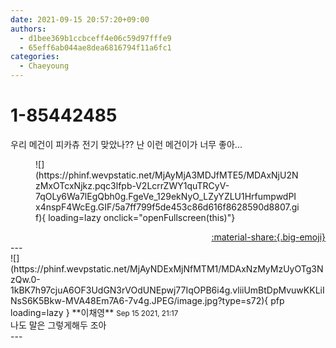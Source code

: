 ```yaml
---
date: 2021-09-15 20:57:20+09:00
authors:
  - d1bee369b1ccbceff4e06c59d97fffe9
  - 65eff6ab044ae8dea6816794f11a6fc1
categories:
  - Chaeyoung
---
```


# 1-85442485

<div class="post-container" markdown="1">
<div class="content-container md-sidebar__scrollwrap" markdown="1">

우리 메건이 피카츄 전기 맞았나?? 난 이런 메건이가 너무 좋아...<br>
<figure markdown="1">
![](https://phinf.wevpstatic.net/MjAyMjA3MDJfMTE5/MDAxNjU2NzMxOTcxNjkz.pqc3lfpb-V2LcrrZWY1quTRCyV-7qOLy6Wa7lEgQbh0g.FgeVe_129ekNyO_LZyYZLU1HrfumpwdPIx4nspF4WcEg.GIF/5a7ff799f5de453c86d616f8628590d8807.gif){ loading=lazy onclick="openFullscreen(this)"}
</figure>


</div>
</div>

<div style="text-align: right;" markdown="1">
<a href="https://weverse.io/fromis9/fanpost/1-85442485" style="text-align: right;">:material-share:{.big-emoji}</a>
</div>
---

<div class="comments-container md-sidebar__scrollwrap" markdown="1">
<div class="comment" markdown="1">
<div class='id-container' markdown="1">
![](https://phinf.wevpstatic.net/MjAyNDExMjNfMTM1/MDAxNzMyMzUyOTg3NzQw.0-1kBK7h97cjuA6OF3UdGN3rVOdUNEpwj77IqOPB6i4g.vliiUmBtDpMvuwKKLiINsS6K5Bkw-MVA48Em7A6-7v4g.JPEG/image.jpg?type=s72){ pfp loading=lazy }
**<span class="artist">이채영</span>** <small>Sep 15 2021, 21:17</small><br>
</div>
<div class='comment-body' markdown="1">
나도 말은 그렇게해두 조아
</div>
</div>
</div>
---
